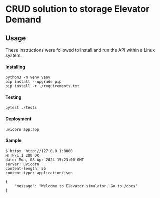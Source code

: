 # CRUD solution to storage Elevator Demand


## Usage
These instructions were followed to install and run the API within a Linux system.

#### Installing
```
python3 -m venv venv
pip install --upgrade pip
pip install -r ./requirements.txt
```

#### Testing
```
pytest ./tests
```

#### Deployment
```
uvicorn app:app
```


#### Sample
```commandline
$ httpx  http://127.0.0.1:8000
HTTP/1.1 200 OK
date: Mon, 08 Apr 2024 15:23:00 GMT
server: uvicorn
content-length: 56
content-type: application/json

{
    "message": "Welcome to Elevator simulator. Go to /docs"
}
```